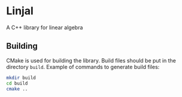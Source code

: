 # Linjal
A C++ library for linear algebra

## Building
CMake is used for building the library.
Build files should be put in the directory `build`.
Example of commands to generate build files:
```sh
mkdir build
cd build
cmake ..
```